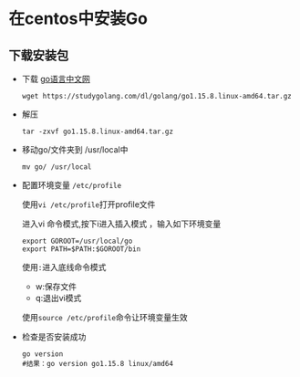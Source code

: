 # 在centos中安装Go

## 下载安装包

- 下载 [go语言中文网](https://studygolang.com/dl)

  ```shell 
  wget https://studygolang.com/dl/golang/go1.15.8.linux-amd64.tar.gz
  ```

- 解压

  ```shell
  tar -zxvf go1.15.8.linux-amd64.tar.gz	
  ```

- 移动go/文件夹到 /usr/local中

  ```shell
  mv go/ /usr/local
  ```

- 配置环境变量 `/etc/profile`

  使用`vi /etc/profile`打开profile文件

  进入vi 命令模式,按下i进入插入模式 ，输入如下环境变量

  ```shell
  export GOROOT=/usr/local/go
  export PATH=$PATH:$GOROOT/bin
  ```

  使用`:`进入底线命令模式

  - w:保存文件
  - q:退出vi模式

  使用`source /etc/profile`命令让环境变量生效

- 检查是否安装成功

  ```shell
  go version
  #结果：go version go1.15.8 linux/amd64
  ```

  